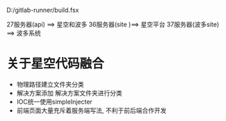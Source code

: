 
D:/gitlab-runner/build.fsx

27服务器(api)  ==> 星空和波多
36服务器(site )==> 星空平台
37服务器(波多site) ==> 波多系统

# 关于星空代码融合
* 物理路径建立文件夹分类
* 解决方案添加 解决方案文件夹进行分类
* IOC统一使用simpleInjecter
* 前端页面大量充斥着服务端写法, 不利于前后端合作开发


